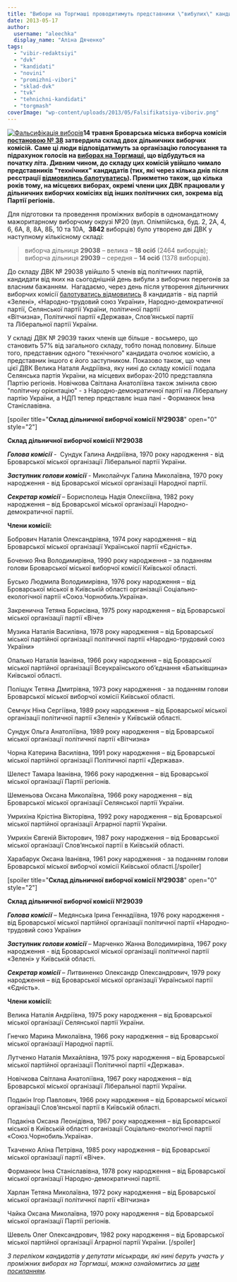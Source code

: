 ```yaml
---
title: "Вибори на Торгмаші проводитимуть представники \"вибулих\" кандидатів"
date: 2013-05-17
author: 
  username: "aleechka"
  display_name: "Аліна Дяченко"
tags: 
  - "vibir-redaktsiyi"
  - "dvk"
  - "kandidati"
  - "novini"
  - "promizhni-vibori"
  - "sklad-dvk"
  - "tvk"
  - "tehnichni-kandidati"
  - "torgmash"
coverImage: "wp-content/uploads/2013/05/Falsifikatsiya-viboriv.png"
---
```


[![Фальсифікація виборів](https://mpz.brovary.org/wp-content/uploads/2013/05/Falsifikatsiya-viboriv.png)](https://mpz.brovary.org/wp-content/uploads/2013/05/Falsifikatsiya-viboriv.png)**14 травня Броварська міська виборча комісія [постановою № 38](https://www.brovary.kiev.ua/vibori-2013r) затвердила склад двох дільничних виборчих комісій.** **Саме ці люди відповідатимуть за організацію голосування та підрахунок голосів на [виборах на Торгмаші](https://mpz.brovary.org/zaminu-rizanenku-zhiteli-torgmashu-obiratimut-na-pochatku-lita/), що відбудуться на початку літа. Дивним чином, до складу цих комісій увійшло чимало представників "технічних" кандидатів (тих, які через кілька днів після реєстрації [відмовились балотуватись](https://mpz.brovary.org/u-viborah-na-torgmashi-z-23-pretendentiv-na-krislo-u-miskiy-radi-berut-uchast-lishe-semero/)). Прикметно також, що кілька років тому, на місцевих виборах, окремі члени цих ДВК працювали у дільничних виборчих комісіях від інших політичних сил, зокрема від Партії регіонів.**

Для підготовки та проведення проміжних виборів в одномандатному мажоритарному виборчому окрузі №20 (вул. Олімпійська, буд. 2, 2А, 4, 6, 6А, 8, 8А, 8Б, 10 та 10А,  **3842** виборців) було утворено дві ДВК у наступному кількісному складі:

> виборча дільниця **29038** – велика – **18 осіб** (2464 виборців); виборча дільниця **29039** – середня – **14 осіб** (1378 виборців).

До складу ДВК № 29038 увійшло 5 членів від політичних партій, кандидати від яких на сьогоднішній день вибули з виборчих перегонів за власним бажанням.  Нагадаємо, через день після утворення дільничних виборчих комісії [балотуватись відмовились](https://mpz.brovary.org/u-viborah-na-torgmashi-z-23-pretendentiv-na-krislo-u-miskiy-radi-berut-uchast-lishe-semero/) 8 кандидатів - від партій «Зелені», «Народно-трудовий союз України», Народно-демократичної партії, Селянської партії України, політичної партії «Вітчизна», Політичної партії «Держава», Слов’янської партії та Ліберальної партії України.

У складі ДВК № 29039 таких членів ще більше - восьмеро, що становить 57% від загального складу, тобто понад половину. Більше того, представник одного "технічного" кандидата очолює комісію, а представник іншого є його заступником. Показово також, що член цієї ДВК Велика Наталя Андріївна, яку нині до складу комісії подала Селянська партія України, на місцевих виборах-2010 представляла Партію регіонів. Новічкова Світлана Анатоліївна також змінила свою "політичну орієнтацію" - з Народно-демократичної партії на Ліберальну партію України, а НДП тепер представлє інша пані - Форманюк Інна Станіславівна.

\[spoiler title="**Склад дільничної виборчої комісії №29038**" open="0" style="2"\]

**Склад дільничної виборчої комісії №29038**

_**Голова комісії**_ -  Сундук Галина Андріївна, 1970 року народження - від Броварської міської організації Ліберальної партії України.

_**Заступник голови комісії**_ - Миколайчук Галина Миколаївна, 1970 року народження - від Броварської міської організації Народної партії.

_**Секретар комісії**_ – Борисполець Надія Олексіївна, 1982 року народження – від Броварської міської організації Народно-демократичної партії.

**Члени комісії:**

Бобрович Наталія Олександрівна, 1974 року народження – від Броварської міської організації Української партії «Єдність».

Боченко Яна Володимирівна, 1990 року народження – за поданням голови Броварської міської виборчої комісії Київської області.

Бусько Людмила Володимирівна, 1976 року народження – від Броварської міської в Київській області організації Соціально-екологічної партії «Союз.Чорнобиль.Україна».

Закренична Тетяна Борисівна, 1975 року народження – від Броварської міської організації партії «Віче»

Музика Наталія Василівна, 1978 року народження – від Броварської міської партійної організації політичної партії «Народно-трудовий союз України»

Опалько Наталія Іванівна, 1966 року народження – від Броварської міської партійної організації Всеукраїнського об’єднання «Батьківщина» Київської області.

Поліщук Тетяна Дмитрівна, 1973 року народження - за поданням голови Броварської міської виборчої комісії Київської області.

Семчук Ніна Сергіївна, 1989 року народження – від Броварської міської організації політичної партії «Зелені» у Київській області.

Сундук Ольга Анатоліївна, 1989 року народження – від Броварської міської організації політичної партії «Вітчизна»

Чорна Катерина Василівна, 1991 року народження – від Броварської міської партійної організації Політичної партії «Держава».

Шелест Тамара Іванівна, 1966 року народження – від Броварської міської організації Партії регіонів.

Шеменьова Оксана Миколаївна, 1966 року народження – від Броварської міської організації Селянської партії України.

Умрихіна Крістіна Вікторівна, 1992 року народження – від Броварської міської партійної організації Аграрної партії України.

Умрихін Євгеній Вікторович, 1987 року народження – від Броварської міської організації Слов’янської партії в Київській області.

Харабарук Оксана Іванівна, 1961 року народження - за поданням голови Броварської міської виборчої комісії Київської області.\[/spoiler\]

\[spoiler title="**Склад дільничної виборчої комісії №29038**" open="0" style="2"\]

**Склад дільничної виборчої комісії №29039**

_**Голова комісії**_ – Медянська Ірина Геннадіївна, 1976 року народження - від Броварської міської партійної організації політичної партії «Народно-трудовий союз України»

_**Заступник голови комісії**_ – Марченко Жанна Володимирівна, 1967 року народження - від Броварської міської організації політичної партії «Зелені» у Київській області.

_**Секретар комісії**_ – Литвиненко Олександр Олександрович, 1979 року народження – від Броварської міської організації Української партії «Єдність».

**Члени комісії:**

Велика Наталія Андріївна, 1975 року народження – від Броварської міської організації Селянської партії України.

Гнечко Марина Миколаївна, 1966 року народження – від Броварської міської організації Народної партії.

Лутченко Наталія Михайлівна, 1975 року народження – від Броварської міської партійної організації Політичної партії «Держава».

Новічкова Світлана Анатоліївна, 1967 року народження – від Броварської міської організації Ліберальної партії України.

Подакін Ігор Павлович, 1966 року народження – від Броварської міської організації Слов’янської партії в Київській області.

Подакіна Оксана Леонідівна, 1967 року народження – від Броварської міської в Київській області організації Соціально-екологічної партії «Союз.Чорнобиль.Україна».

Ткаченко Аліна Петрівна, 1985 року народження – від Броварської міської організації партії «Віче».

Форманюк Інна Станіславівна, 1978 року народження – від Броварської міської організації Народно-демократичної партії.

Харлан Тетяна Миколаївна, 1972 року народження – від Броварської міської організації політичної партії «Вітчизна»

Чайка Оксана Миколаївна, 1970 року народження – від Броварської міської організації Партії регіонів.

Шевель Олег Олександрович, 1982 року народження – від Броварської міської партійної організації Аграрної партії України. \[/spoiler\]

_З переліком кандидатів у депутати міськради, які нині беруть участь у проміжних виборах на Торгмаші, можна ознайомитись за [цим посиланням](https://mpz.brovary.org/u-viborah-na-torgmashi-z-23-pretendentiv-na-krislo-u-miskiy-radi-berut-uchast-lishe-semero/)._
